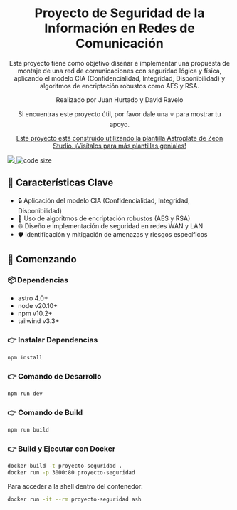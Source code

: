<h1 align=center>Proyecto de Seguridad de la Información en Redes de Comunicación</h1>

<p align=center>Este proyecto tiene como objetivo diseñar e implementar una propuesta de montaje de una red de comunicaciones con seguridad lógica y física, aplicando el modelo CIA (Confidencialidad, Integridad, Disponibilidad) y algoritmos de encriptación robustos como AES y RSA.</p>

<p align=center>Realizado por Juan Hurtado y David Ravelo</p>

<p align=center>Si encuentras este proyecto útil, por favor dale una ⭐ para mostrar tu apoyo.</p>

<p align=center>
  <a href="https://github.com/zeon-studio/astroplate">Este proyecto está construido utilizando la plantilla Astroplate de Zeon Studio. ¡Visítalos para más plantillas geniales!</a>
</p

<p align=center>
  <a href="https://github.com/withastro/astro/releases/tag/astro%404.3.2" alt="Contributors">
    <img src="https://img.shields.io/static/v1?label=ASTRO&message=4.3&color=000&logo=astro" />
  </a>

  <img src="https://img.shields.io/github/languages/code-size/ElHurta/security-network-page" alt="code size">
</p>

## 📌 Características Clave

- 🔒 Aplicación del modelo CIA (Confidencialidad, Integridad, Disponibilidad)
- 🔐 Uso de algoritmos de encriptación robustos (AES y RSA)
- 🌐 Diseño e implementación de seguridad en redes WAN y LAN
- 🛡️ Identificación y mitigación de amenazas y riesgos específicos

## 🚀 Comenzando

### 📦 Dependencias

- astro 4.0+
- node v20.10+
- npm v10.2+
- tailwind v3.3+

### 👉 Instalar Dependencias

```bash
npm install
```

### 👉 Comando de Desarrollo

```bash
npm run dev
```

### 👉 Comando de Build

```bash
npm run build
```

### 👉 Build y Ejecutar con Docker

```bash
docker build -t proyecto-seguridad .
docker run -p 3000:80 proyecto-seguridad
```

Para acceder a la shell dentro del contenedor:

```bash
docker run -it --rm proyecto-seguridad ash
```